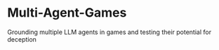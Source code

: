 # Multi-Agent-Games
Grounding multiple LLM agents in games and testing their potential for deception
